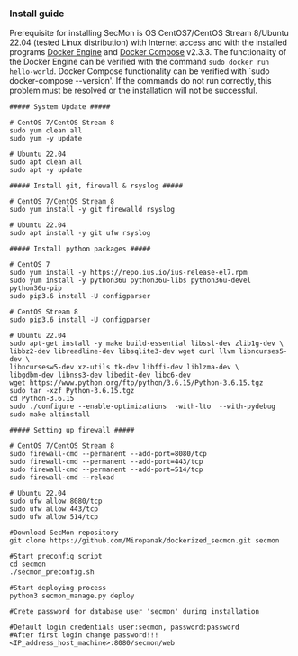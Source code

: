 ### Install guide

Prerequisite for installing SecMon is OS CentOS7/CentOS Stream 8/Ubuntu 22.04 (tested Linux distribution) with Internet access and with the installed programs [Docker Engine](https://docs.docker.com/engine/install/) and [Docker Compose](https://docs.docker.com/compose/install/) v2.3.3. The functionality of the Docker Engine can be verified with the command `sudo docker run hello-world`. Docker Compose functionality can be verified with `sudo docker-compose --version'. If the commands do not run correctly, this problem must be resolved or the installation will not be successful.

```
##### System Update #####

# CentOS 7/CentOS Stream 8
sudo yum clean all
sudo yum -y update

# Ubuntu 22.04
sudo apt clean all
sudo apt -y update

##### Install git, firewall & rsyslog #####

# CentOS 7/CentOS Stream 8
sudo yum install -y git firewalld rsyslog

# Ubuntu 22.04
sudo apt install -y git ufw rsyslog

##### Install python packages #####

# CentOS 7
sudo yum install -y https://repo.ius.io/ius-release-el7.rpm
sudo yum install -y python36u python36u-libs python36u-devel python36u-pip
sudo pip3.6 install -U configparser

# CentOS Stream 8
sudo pip3.6 install -U configparser

# Ubuntu 22.04
sudo apt-get install -y make build-essential libssl-dev zlib1g-dev \
libbz2-dev libreadline-dev libsqlite3-dev wget curl llvm libncurses5-dev \
libncursesw5-dev xz-utils tk-dev libffi-dev liblzma-dev \
libgdbm-dev libnss3-dev libedit-dev libc6-dev
wget https://www.python.org/ftp/python/3.6.15/Python-3.6.15.tgz
sudo tar -xzf Python-3.6.15.tgz
cd Python-3.6.15
sudo ./configure --enable-optimizations  -with-lto  --with-pydebug
sudo make altinstall

##### Setting up firewall #####

# CentOS 7/CentOS Stream 8
sudo firewall-cmd --permanent --add-port=8080/tcp
sudo firewall-cmd --permanent --add-port=443/tcp
sudo firewall-cmd --permanent --add-port=514/tcp
sudo firewall-cmd --reload

# Ubuntu 22.04
sudo ufw allow 8080/tcp
sudo ufw allow 443/tcp
sudo ufw allow 514/tcp

#Download SecMon repository
git clone https://github.com/Miropanak/dockerized_secmon.git secmon

#Start preconfig script
cd secmon
./secmon_preconfig.sh

#Start deploying process
python3 secmon_manage.py deploy

#Crete password for database user 'secmon' during installation

#Default login credentials user:secmon, password:password
#After first login change password!!!
<IP_address_host_machine>:8080/secmon/web
```
